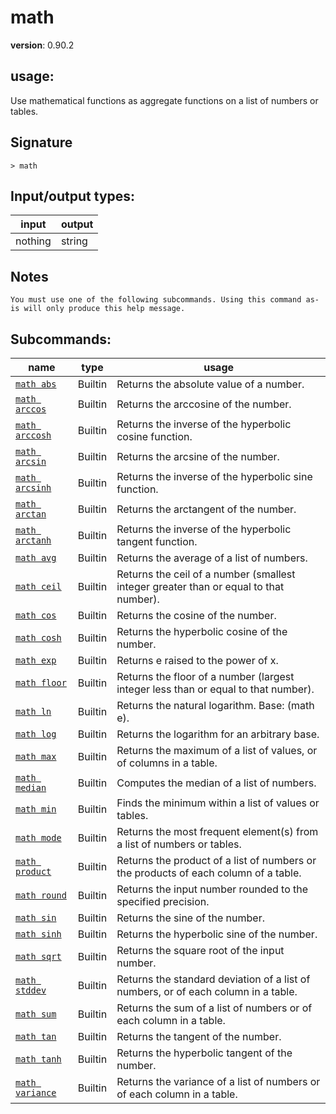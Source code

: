 # math

**version**: 0.90.2

## **usage**:

Use mathematical functions as aggregate functions on a list of numbers or tables.

## Signature

`> math `

## Input/output types:

| input   | output |
| ------- | ------ |
| nothing | string |

## Notes

```text
You must use one of the following subcommands. Using this command as-is will only produce this help message.
```

## Subcommands:

| name                                               | type    | usage                                                                                 |
| -------------------------------------------------- | ------- | ------------------------------------------------------------------------------------- |
| [`math abs`](/commands/docs/math_abs.md)           | Builtin | Returns the absolute value of a number.                                               |
| [`math arccos`](/commands/docs/math_arccos.md)     | Builtin | Returns the arccosine of the number.                                                  |
| [`math arccosh`](/commands/docs/math_arccosh.md)   | Builtin | Returns the inverse of the hyperbolic cosine function.                                |
| [`math arcsin`](/commands/docs/math_arcsin.md)     | Builtin | Returns the arcsine of the number.                                                    |
| [`math arcsinh`](/commands/docs/math_arcsinh.md)   | Builtin | Returns the inverse of the hyperbolic sine function.                                  |
| [`math arctan`](/commands/docs/math_arctan.md)     | Builtin | Returns the arctangent of the number.                                                 |
| [`math arctanh`](/commands/docs/math_arctanh.md)   | Builtin | Returns the inverse of the hyperbolic tangent function.                               |
| [`math avg`](/commands/docs/math_avg.md)           | Builtin | Returns the average of a list of numbers.                                             |
| [`math ceil`](/commands/docs/math_ceil.md)         | Builtin | Returns the ceil of a number (smallest integer greater than or equal to that number). |
| [`math cos`](/commands/docs/math_cos.md)           | Builtin | Returns the cosine of the number.                                                     |
| [`math cosh`](/commands/docs/math_cosh.md)         | Builtin | Returns the hyperbolic cosine of the number.                                          |
| [`math exp`](/commands/docs/math_exp.md)           | Builtin | Returns e raised to the power of x.                                                   |
| [`math floor`](/commands/docs/math_floor.md)       | Builtin | Returns the floor of a number (largest integer less than or equal to that number).    |
| [`math ln`](/commands/docs/math_ln.md)             | Builtin | Returns the natural logarithm. Base: (math e).                                        |
| [`math log`](/commands/docs/math_log.md)           | Builtin | Returns the logarithm for an arbitrary base.                                          |
| [`math max`](/commands/docs/math_max.md)           | Builtin | Returns the maximum of a list of values, or of columns in a table.                    |
| [`math median`](/commands/docs/math_median.md)     | Builtin | Computes the median of a list of numbers.                                             |
| [`math min`](/commands/docs/math_min.md)           | Builtin | Finds the minimum within a list of values or tables.                                  |
| [`math mode`](/commands/docs/math_mode.md)         | Builtin | Returns the most frequent element(s) from a list of numbers or tables.                |
| [`math product`](/commands/docs/math_product.md)   | Builtin | Returns the product of a list of numbers or the products of each column of a table.   |
| [`math round`](/commands/docs/math_round.md)       | Builtin | Returns the input number rounded to the specified precision.                          |
| [`math sin`](/commands/docs/math_sin.md)           | Builtin | Returns the sine of the number.                                                       |
| [`math sinh`](/commands/docs/math_sinh.md)         | Builtin | Returns the hyperbolic sine of the number.                                            |
| [`math sqrt`](/commands/docs/math_sqrt.md)         | Builtin | Returns the square root of the input number.                                          |
| [`math stddev`](/commands/docs/math_stddev.md)     | Builtin | Returns the standard deviation of a list of numbers, or of each column in a table.    |
| [`math sum`](/commands/docs/math_sum.md)           | Builtin | Returns the sum of a list of numbers or of each column in a table.                    |
| [`math tan`](/commands/docs/math_tan.md)           | Builtin | Returns the tangent of the number.                                                    |
| [`math tanh`](/commands/docs/math_tanh.md)         | Builtin | Returns the hyperbolic tangent of the number.                                         |
| [`math variance`](/commands/docs/math_variance.md) | Builtin | Returns the variance of a list of numbers or of each column in a table.               |
